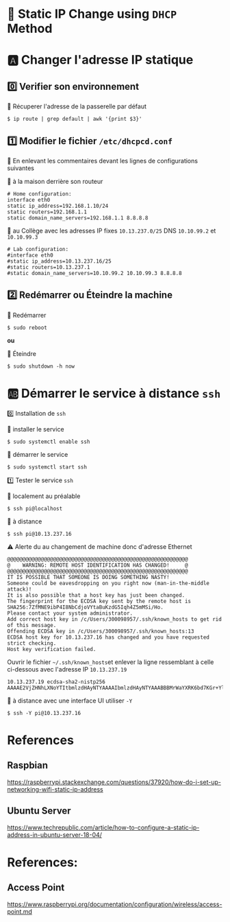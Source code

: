 # :strawberry: Static IP Change using `DHCP` Method


# :a: Changer l'adresse IP statique

## :zero: Verifier son environnement

:pushpin: Récuperer l'adresse de la passerelle par défaut

```
$ ip route | grep default | awk '{print $3}'
```


## :one: Modifier le fichier `/etc/dhcpcd.conf`

:bookmark: En enlevant les commentaires devant les lignes de configurations suivantes

:pushpin: à la maison derrière son routeur

```
# Home configuration:
interface eth0
static ip_address=192.168.1.10/24
static routers=192.168.1.1
static domain_name_servers=192.168.1.1 8.8.8.8
```

:pushpin: au Collège avec les adresses IP fixes `10.13.237.0/25` DNS `10.10.99.2` et `10.10.99.3`

```
# Lab configuration:
#interface eth0
#static ip_address=10.13.237.16/25
#static routers=10.13.237.1
#static domain_name_servers=10.10.99.2 10.10.99.3 8.8.8.8
```

## :two: Redémarrer ou Éteindre la machine

:pushpin: Redémarrer

```
$ sudo reboot
```

**ou** 

:pushpin: Éteindre

```
$ sudo shutdown -h now
```

# :ab: Démarrer le service à distance `ssh`

:zero: Installation de `ssh`
 
:pushpin: installer le service

```
$ sudo systemctl enable ssh
```

:pushpin: démarrer le service

```
$ sudo systemctl start ssh
```

:one: Tester le service `ssh` 

:pushpin: localement au préalable

```
$ ssh pi@localhost
```

:pushpin: à distance

```
$ ssh pi@10.13.237.16
```

:warning: Alerte du au changement de machine donc d'adresse Ethernet

```
@@@@@@@@@@@@@@@@@@@@@@@@@@@@@@@@@@@@@@@@@@@@@@@@@@@@@@@@@@@
@    WARNING: REMOTE HOST IDENTIFICATION HAS CHANGED!     @
@@@@@@@@@@@@@@@@@@@@@@@@@@@@@@@@@@@@@@@@@@@@@@@@@@@@@@@@@@@
IT IS POSSIBLE THAT SOMEONE IS DOING SOMETHING NASTY!
Someone could be eavesdropping on you right now (man-in-the-middle attack)!
It is also possible that a host key has just been changed.
The fingerprint for the ECDSA key sent by the remote host is
SHA256:7ZfMNE9ibP4I8NbCdjoVYtaBuKzdG5Iqh4Z5mMSi/Ho.
Please contact your system administrator.
Add correct host key in /c/Users/300098957/.ssh/known_hosts to get rid of this message.
Offending ECDSA key in /c/Users/300098957/.ssh/known_hosts:13
ECDSA host key for 10.13.237.16 has changed and you have requested strict checking.
Host key verification failed.
```

Ouvrir le fichier `~/.ssh/known_hosts`et enlever la ligne ressemblant à celle ci-dessous avec l'adresse IP `10.13.237.19`
```
10.13.237.19 ecdsa-sha2-nistp256 AAAAE2VjZHNhLXNoYTItbmlzdHAyNTYAAAAIbmlzdHAyNTYAAABBBMrWaYXRK6bd7KGr+YlDkWVB/dqYyOv6mROS/b2M0EuAq3QT4n7Dc55z4ub4c2ZN+PEqVtLmJcqcs16dcisGUV0=
```

:pushpin: à distance avec une interface UI utiliser `-Y`

```
$ ssh -Y pi@10.13.237.16
```

# References

## Raspbian

https://raspberrypi.stackexchange.com/questions/37920/how-do-i-set-up-networking-wifi-static-ip-address

## Ubuntu Server

https://www.techrepublic.com/article/how-to-configure-a-static-ip-address-in-ubuntu-server-18-04/


# References:

## Access Point

https://www.raspberrypi.org/documentation/configuration/wireless/access-point.md
